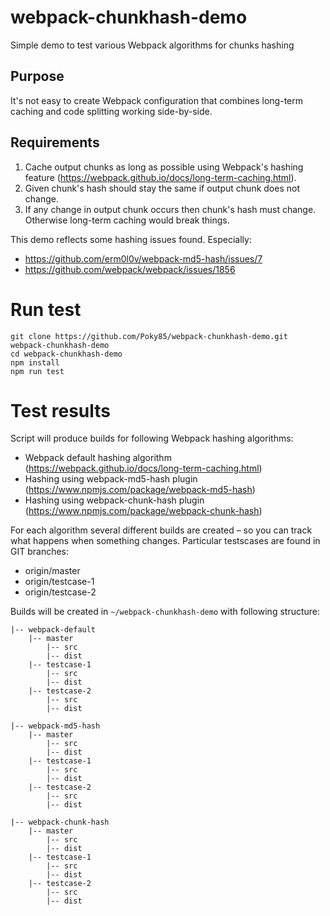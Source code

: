 # webpack-chunkhash-demo
Simple demo to test various Webpack algorithms for chunks hashing

## Purpose
It's not easy to create Webpack configuration that combines long-term caching and code splitting working side-by-side.

## Requirements
1. Cache output chunks as long as possible using Webpack's hashing feature (https://webpack.github.io/docs/long-term-caching.html).
2. Given chunk's hash should stay the same if output chunk does not change.
3. If any change in output chunk occurs then chunk's hash must change. Otherwise long-term caching would break things.

This demo reflects some hashing issues found. Especially:
- https://github.com/erm0l0v/webpack-md5-hash/issues/7
- https://github.com/webpack/webpack/issues/1856

# Run test
```shell
git clone https://github.com/Poky85/webpack-chunkhash-demo.git webpack-chunkhash-demo
cd webpack-chunkhash-demo
npm install
npm run test
```

# Test results
Script will produce builds for following Webpack hashing algorithms:
* Webpack default hashing algorithm (https://webpack.github.io/docs/long-term-caching.html)
* Hashing using webpack-md5-hash plugin (https://www.npmjs.com/package/webpack-md5-hash)
* Hashing using webpack-chunk-hash plugin (https://www.npmjs.com/package/webpack-chunk-hash)

For each algorithm several different builds are created – so you can track what happens when something changes. Particular testscases are found in GIT branches:

* origin/master
* origin/testcase-1
* origin/testcase-2

Builds will be created in `~/webpack-chunkhash-demo` with following structure:
```
|-- webpack-default
    |-- master
        |-- src
        |-- dist
    |-- testcase-1
        |-- src
        |-- dist
    |-- testcase-2
        |-- src
        |-- dist

|-- webpack-md5-hash
    |-- master
        |-- src
        |-- dist
    |-- testcase-1
        |-- src
        |-- dist
    |-- testcase-2
        |-- src
        |-- dist

|-- webpack-chunk-hash
    |-- master
        |-- src
        |-- dist
    |-- testcase-1
        |-- src
        |-- dist
    |-- testcase-2
        |-- src
        |-- dist
```

